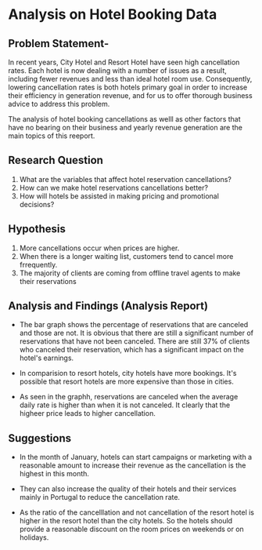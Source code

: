 # Analysis on Hotel Booking Data
## Problem Statement-
In recent years, City Hotel and Resort Hotel have seen high cancellation rates. Each hotel is now dealing with a number of issues as a result, including fewer revenues and less than ideal hotel room use. Consequently, lowering cancellation rates is both hotels primary goal in order to increase their efficiency in generation revenue, and for us to offer thorough business advice to address this problem.

The analysis of hotel booking cancellations as welll as other factors that have no bearing on their business and yearly revenue generation are the main topics of this reeport. 



## Research Question 
1. What are the variables that affect hotel reservation cancellations?
2. How can we make hotel reservations cancellations better?
3. How will hotels be assisted in making pricing and promotional decisions?


## Hypothesis
1. More cancellations occur when prices are higher.
2. When there is a longer waiting list, customers tend to cancel more frrequently.
3. The majority of clients are coming from offline travel agents to make their reservations


## Analysis and Findings (Analysis Report)

- The bar graph shows the percentage of reservations that are canceled and those are not. It is obvious that there are still a significant number of reservations that have not been canceled. There are still 37% of clients who canceled their reservation, which has a significant impact on the hotel's earnings.

- In comparision to resort hotels, city hotels have more bookings. It's possible that resort hotels are more expensive than those in cities.

- As seen in the graphh, reservations are canceled when the average daily rate is higher than when it is not canceled. It clearly that the higheer price leads to higher cancellation.


## Suggestions
- In the month of January, hotels can start campaigns or marketing with a reasonable amount to increase their revenue as the cancellation is the highest in this month.
  
- They can also increase the quality of their hotels and their services mainly in Portugal to reduce the cancellation rate.
  
- As the ratio of the cancelllation and not cancellation of the resort hotel is higher in the resort hotel than the city hotels. So the hotels should provide a reasonable discount on the room prices on weekends or on holidays.
   
